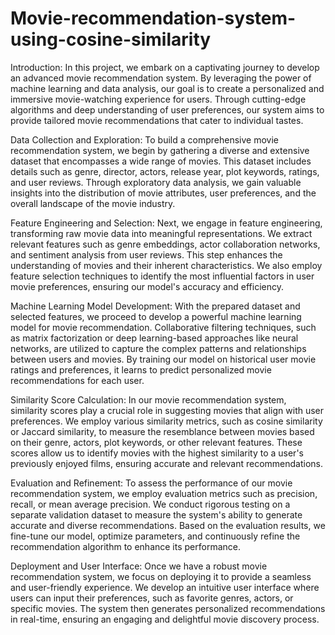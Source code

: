 # Movie-recommendation-system-using-cosine-similarity


Introduction:
In this project, we embark on a captivating journey to develop an advanced movie recommendation system. By leveraging the power of machine learning and data analysis, our goal is to create a personalized and immersive movie-watching experience for users. Through cutting-edge algorithms and deep understanding of user preferences, our system aims to provide tailored movie recommendations that cater to individual tastes.

Data Collection and Exploration:
To build a comprehensive movie recommendation system, we begin by gathering a diverse and extensive dataset that encompasses a wide range of movies. This dataset includes details such as genre, director, actors, release year, plot keywords, ratings, and user reviews. Through exploratory data analysis, we gain valuable insights into the distribution of movie attributes, user preferences, and the overall landscape of the movie industry.

Feature Engineering and Selection:
Next, we engage in feature engineering, transforming raw movie data into meaningful representations. We extract relevant features such as genre embeddings, actor collaboration networks, and sentiment analysis from user reviews. This step enhances the understanding of movies and their inherent characteristics. We also employ feature selection techniques to identify the most influential factors in user movie preferences, ensuring our model's accuracy and efficiency.

Machine Learning Model Development:
With the prepared dataset and selected features, we proceed to develop a powerful machine learning model for movie recommendation. Collaborative filtering techniques, such as matrix factorization or deep learning-based approaches like neural networks, are utilized to capture the complex patterns and relationships between users and movies. By training our model on historical user movie ratings and preferences, it learns to predict personalized movie recommendations for each user.

Similarity Score Calculation:
In our movie recommendation system, similarity scores play a crucial role in suggesting movies that align with user preferences. We employ various similarity metrics, such as cosine similarity or Jaccard similarity, to measure the resemblance between movies based on their genre, actors, plot keywords, or other relevant features. These scores allow us to identify movies with the highest similarity to a user's previously enjoyed films, ensuring accurate and relevant recommendations.

Evaluation and Refinement:
To assess the performance of our movie recommendation system, we employ evaluation metrics such as precision, recall, or mean average precision. We conduct rigorous testing on a separate validation dataset to measure the system's ability to generate accurate and diverse recommendations. Based on the evaluation results, we fine-tune our model, optimize parameters, and continuously refine the recommendation algorithm to enhance its performance.

Deployment and User Interface:
Once we have a robust movie recommendation system, we focus on deploying it to provide a seamless and user-friendly experience. We develop an intuitive user interface where users can input their preferences, such as favorite genres, actors, or specific movies. The system then generates personalized recommendations in real-time, ensuring an engaging and delightful movie discovery process.

